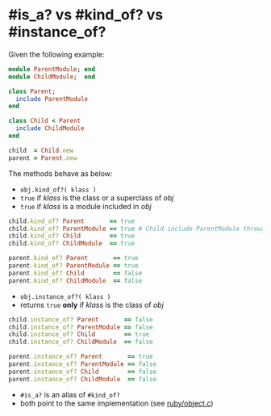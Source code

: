 # #is_a? vs #kind_of? vs #instance_of?

Given the following example:

```ruby
module ParentModule; end
module ChildModule;  end

class Parent;
  include ParentModule
end

class Child < Parent
  include ChildModule
end

child  = Child.new
parent = Parent.new
```

The methods behave as below:

* `obj.kind_of?( klass )`
 * `true` if *klass* is the class or a superclass of *obj*
 * `true` if *klass* is a module included in *obj*

```ruby
child.kind_of? Parent       == true
child.kind_of? ParentModule == true # Child include ParentModule through its superclass Parent
child.kind_of? Child        == true
child.kind_of? ChildModule  == true

parent.kind_of? Parent       == true
parent.kind_of? ParentModule == true
parent.kind_of? Child        == false
parent.kind_of? ChildModule  == false
```

* `obj.instance_of?( klass )`
 * returns `true` **only** if *klass* is the class of *obj*

```ruby
child.instance_of? Parent       == false
child.instance_of? ParentModule == false
child.instance_of? Child        == true
child.instance_of? ChildModule  == false

parent.instance_of? Parent       == true
parent.instance_of? ParentModule == false
parent.instance_of? Child        == false
parent.instance_of? ChildModule  == false
```

* `#is_a?` is an alias of `#kind_of?`
 * both point to the same implementation (see [ruby/object.c](https://github.com/ruby/ruby/blob/v2_3_0/object.c#L3461))
